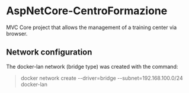# AspNetCore-CentroFormazione
MVC Core project that allows the management of a training center via browser.

## Network configuration
The docker-lan network (bridge type) was created with the command: 

> docker network create --driver=bridge --subnet=192.168.100.0/24 docker-lan